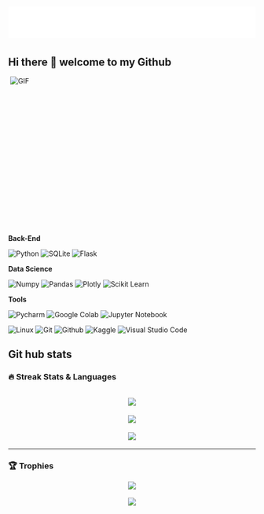 
<h1 align="center">
  <img src="name.svg" alt="abdumalikov"/>
</h1>

## Hi there 👋 welcome to my Github

<img align="right" alt="GIF" src="https://cdn.dribbble.com/users/1059583/screenshots/4171367/media/5c8264a20b247115b68e6c2f4c97d5e6.gif" width="500" height="320" />

**Back-End**

![Python](https://img.shields.io/badge/Python-FFD43B?style=for-the-badge&logo=python&logoColor=blue)
![SQLite](https://shields.io/badge/-SQLite-Blue?style=for-the-badge&logo=SQLite&logoColor=blue)
![Flask](https://img.shields.io/badge/Flask-000000?style=for-the-badge&logo=flask&logoColor=white)

**Data Science**

![Numpy](https://img.shields.io/badge/Numpy-777BB4?style=for-the-badge&logo=numpy&logoColor=white)
![Pandas](https://img.shields.io/badge/Pandas-2C2D72?style=for-the-badge&logo=pandas&logoColor=white)
![Plotly](https://img.shields.io/badge/Plotly-239120?style=for-the-badge&logo=plotly&logoColor=white)
![Scikit Learn](https://img.shields.io/badge/-ScikitLearn-yellow?style=for-the-badge&logo=scikit-learn&logoColor=black)

**Tools**

![Pycharm](https://img.shields.io/badge/PyCharm-000000.svg?&style=for-the-badge&logo=PyCharm&logoColor=white)
![Google Colab](https://img.shields.io/badge/Colab-F9AB00?style=for-the-badge&logo=googlecolab&color=525252)
![Jupyter Notebook](https://img.shields.io/badge/Jupyter-F37626.svg?&style=for-the-badge&logo=Jupyter&logoColor=white)

![Linux](https://img.shields.io/badge/Linux-FCC624?style=for-the-badge&logo=linux&logoColor=black)
![Git](https://img.shields.io/badge/-Git-black?style=for-the-badge&logo=git&logoColor=white)
![Github](https://img.shields.io/badge/GitHub-100000?style=for-the-badge&logo=github&logoColor=white)
![Kaggle](https://img.shields.io/badge/Kaggle-035a7d?style=for-the-badge&logo=kaggle&logoColor=white)
![Visual Studio Code](https://img.shields.io/badge/Visual%20Studio%20Code-0078d7.svg?style=for-the-badge&logo=visual-studio-code&logoColor=white)

## Git hub stats
### 🔥 Streak Stats & Languages
<pre align="center">

<img src="https://github-readme-stats.vercel.app/api?username=aabdumalikov&theme=algolia"/>

<img src="https://github-readme-streak-stats.herokuapp.com/?user=aabdumalikov&theme=algolia&date_format=d%20F[%20Y]"/>

<img src="https://github-readme-stats.vercel.app/api/top-langs/?username=aabdumalikov&theme=algolia&layout=compact"/>
</pre>

---
### 🏆 Trophies
<p align="center">
    <img src="https://github-profile-trophy.vercel.app/?username=aabdumalikov&row=1&theme=algolia"/>
</p>


<p align="center">
<img src='https://readme-typing-svg.herokuapp.com/?lines=Thanks+For+Visiting!!!&center=true&color="A7D129"'/>
</p>


